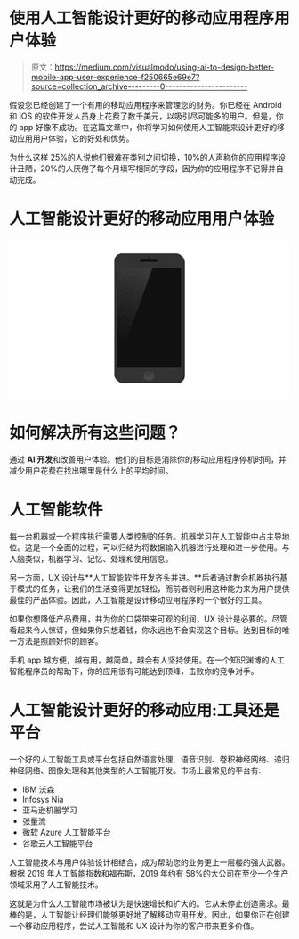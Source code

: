 # 使用人工智能设计更好的移动应用程序用户体验

> 原文：<https://medium.com/visualmodo/using-ai-to-design-better-mobile-app-user-experience-f250665e69e7?source=collection_archive---------0----------------------->

假设您已经创建了一个有用的移动应用程序来管理您的财务。你已经在 Android 和 iOS 的软件开发人员身上花费了数千美元，以吸引尽可能多的用户。但是，你的 app 好像不成功。在这篇文章中，你将学习如何使用人工智能来设计更好的移动应用用户体验，它的好处和优势。

为什么这样 25%的人说他们很难在类别之间切换，10%的人声称你的应用程序设计丑陋，20%的人厌倦了每个月填写相同的字段，因为你的应用程序不记得并自动完成。

# 人工智能设计更好的移动应用用户体验

![](img/d8c4c9e1b24ff3a6a48f30c6932b77ee.png)

# 如何解决所有这些问题？

通过 **AI 开发**和改善用户体验。他们的目标是消除你的移动应用程序停机时间，并减少用户花费在找出哪里是什么上的平均时间。

# 人工智能软件

每一台机器或一个程序执行需要人类控制的任务。机器学习在人工智能中占主导地位。这是一个全面的过程，可以归结为将数据输入机器进行处理和进一步使用。与人脑类似，机器学习、记忆、处理和使用信息。

另一方面，UX 设计与**人工智能软件开发齐头并进。**后者通过教会机器执行基于模式的任务，让我们的生活变得更加轻松，而前者则利用这种能力来为用户提供最佳的产品体验。因此，人工智能是设计移动应用程序的一个很好的工具。

如果你想降低产品费用，并为你的口袋带来可观的利润，UX 设计是必要的。尽管看起来令人惊讶，但如果你只想着钱，你永远也不会实现这个目标。达到目标的唯一方法是照顾好你的顾客。

手机 app 越方便，越有用，越简单，越会有人坚持使用。在一个知识渊博的人工智能程序员的帮助下，你的应用很有可能达到顶峰，击败你的竞争对手。

# 人工智能设计更好的移动应用:工具还是平台

一个好的人工智能工具或平台包括自然语言处理、语音识别、卷积神经网络、递归神经网络、图像处理和其他类型的人工智能开发。市场上最常见的平台有:

*   IBM 沃森
*   Infosys Nia
*   亚马逊机器学习
*   张量流
*   微软 Azure 人工智能平台
*   谷歌云人工智能平台

人工智能技术与用户体验设计相结合，成为帮助您的业务更上一层楼的强大武器。根据 2019 年人工智能指数和福布斯，2019 年约有 58%的大公司在至少一个生产领域采用了人工智能技术。

这就是为什么人工智能市场被认为是快速增长和扩大的。它从未停止创造需求。最棒的是，人工智能让经理们能够更好地了解移动应用开发。因此，如果你正在创建一个移动应用程序，尝试人工智能和 UX 设计为你的客户带来更多价值。